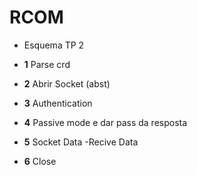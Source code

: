 # RCOM

* Esquema TP 2

* **1** Parse crd
* **2** Abrir Socket (abst)
* **3** Authentication
* **4** Passive mode e dar pass da resposta
* **5** Socket Data
        -Recive Data
* **6** Close
